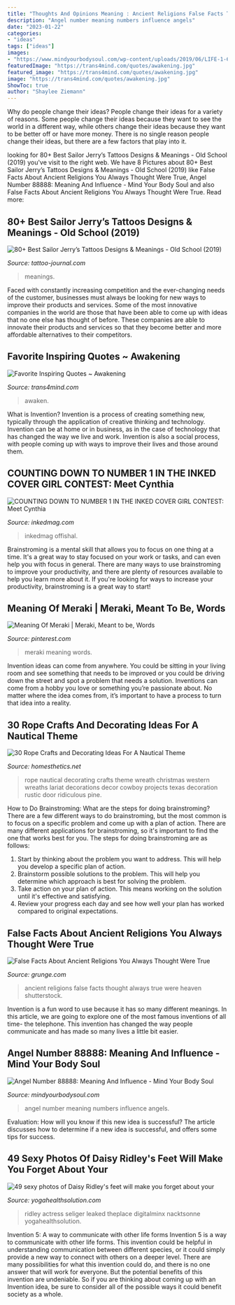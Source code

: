 ```yaml
---
title: "Thoughts And Opinions Meaning : Ancient Religions False Facts Thought Always True Were Heaven Shutterstock"
description: "Angel number meaning numbers influence angels"
date: "2023-01-22"
categories:
- "ideas"
tags: ["ideas"]
images:
- "https://www.mindyourbodysoul.com/wp-content/uploads/2019/06/LIFE-1-600x900.png"
featuredImage: "https://trans4mind.com/quotes/awakening.jpg"
featured_image: "https://trans4mind.com/quotes/awakening.jpg"
image: "https://trans4mind.com/quotes/awakening.jpg"
ShowToc: true
author: "Shaylee Ziemann"
---
```



Why do people change their ideas?
People change their ideas for a variety of reasons. Some people change their ideas because they want to see the world in a different way, while others change their ideas because they want to be better off or have more money. There is no single reason people change their ideas, but there are a few factors that play into it.

	

		
looking for 80+ Best Sailor Jerry’s Tattoos Designs &amp; Meanings - Old School (2019) you've visit to the right web. We have 8 Pictures about 80+ Best Sailor Jerry’s Tattoos Designs &amp; Meanings - Old School (2019) like False Facts About Ancient Religions You Always Thought Were True, Angel Number 88888: Meaning And Influence - Mind Your Body Soul and also False Facts About Ancient Religions You Always Thought Were True. Read more:
		
    
## 80+ Best Sailor Jerry’s Tattoos Designs &amp; Meanings - Old School (2019)

<img loading=lazy src="https://tattoo-journal.com/wp-content/uploads/2016/12/Sailor-Jerry’s-Tattoo-73.jpg" onerror="this.onerror=null;this.src='https://tse3.mm.bing.net/th?id=OIP.3Q_l9qcBaCbvDOH-0NvbzgHaHa&amp;pid=15.1';" alt="80+ Best Sailor Jerry’s Tattoos Designs &amp; Meanings - Old School (2019)">

_Source: tattoo-journal.com_

>meanings. 

	

Faced with constantly increasing competition and the ever-changing needs of the customer, businesses must always be looking for new ways to improve their products and services. Some of the most innovative companies in the world are those that have been able to come up with ideas that no one else has thought of before. These companies are able to innovate their products and services so that they become better and more affordable alternatives to their competitors.

    
## Favorite Inspiring Quotes ~ Awakening

<img loading=lazy src="https://trans4mind.com/quotes/awakening.jpg" onerror="this.onerror=null;this.src='https://tse2.mm.bing.net/th?id=OIP.rX7AofX07GfsfBmsgPe75QHaG3&amp;pid=15.1';" alt="Favorite Inspiring Quotes ~ Awakening">

_Source: trans4mind.com_

>awaken. 

	

What is Invention?
Invention is a process of creating something new, typically through the application of creative thinking and technology. Invention can be at home or in business, as in the case of technology that has changed the way we live and work. Invention is also a social process, with people coming up with ways to improve their lives and those around them.

    
## COUNTING DOWN TO NUMBER 1 IN THE INKED COVER GIRL CONTEST: Meet Cynthia

<img loading=lazy src="https://www.inkedmag.com/.image/t_share/MTYwNTE0NzU0ODQ5MzUxMjE0/screen-shot-2018-12-12-at-110034-am.png" onerror="this.onerror=null;this.src='https://tse4.mm.bing.net/th?id=OIP.LIEKTbKvCbL-IepIAgDtcgHaKK&amp;pid=15.1';" alt="COUNTING DOWN TO NUMBER 1 IN THE INKED COVER GIRL CONTEST: Meet Cynthia">

_Source: inkedmag.com_

>inkedmag offishal. 

	

Brainstroming is a mental skill that allows you to focus on one thing at a time. It's a great way to stay focused on your work or tasks, and can even help you with focus in general. There are many ways to use brainstroming to improve your productivity, and there are plenty of resources available to help you learn more about it. If you're looking for ways to increase your productivity, brainstroming is a great way to start!

    
## Meaning Of Meraki | Meraki, Meant To Be, Words

<img loading=lazy src="https://i.pinimg.com/736x/05/81/e9/0581e9a5785a9e7d5f2a9443abebd0e1.jpg" onerror="this.onerror=null;this.src='https://tse3.mm.bing.net/th?id=OIP.Ous0Q-EVf2o81BdI_HUZygHaLG&amp;pid=15.1';" alt="Meaning Of Meraki | Meraki, Meant to be, Words">

_Source: pinterest.com_

>meraki meaning words. 

	

Invention ideas can come from anywhere. You could be sitting in your living room and see something that needs to be improved or you could be driving down the street and spot a problem that needs a solution. Inventions can come from a hobby you love or something you’re passionate about. No matter where the idea comes from, it’s important to have a process to turn that idea into a reality.

    
## 30 Rope Crafts And Decorating Ideas For A Nautical Theme

<img loading=lazy src="http://cdn.homesthetics.net/wp-content/uploads/2015/01/30-Rope-projects-and-Decorating-Ideas-For-A-Nautical-Theme_homestheics-4.jpg" onerror="this.onerror=null;this.src='https://tse1.mm.bing.net/th?id=OIP.GCDocNEm7tXOxq_L-r940gHaLD&amp;pid=15.1';" alt="30 Rope Crafts and Decorating Ideas For A Nautical Theme">

_Source: homesthetics.net_

>rope nautical decorating crafts theme wreath christmas western wreaths lariat decorations decor cowboy projects texas decoration rustic door ridiculous pine. 

	

How to Do Brainstroming: What are the steps for doing brainstroming?
There are a few different ways to do brainstroming, but the most common is to focus on a specific problem and come up with a plan of action. There are many different applications for brainstroming, so it's important to find the one that works best for you. The steps for doing brainstroming are as follows: 
1. Start by thinking about the problem you want to address. This will help you develop a specific plan of action.
2. Brainstorm possible solutions to the problem. This will help you determine which approach is best for solving the problem.
3. Take action on your plan of action. This means working on the solution until it's effective and satisfying. 
4. Review your progress each day and see how well your plan has worked compared to original expectations.

    
## False Facts About Ancient Religions You Always Thought Were True

<img loading=lazy src="https://img1.grunge.com/img/gallery/false-facts-about-ancient-religions-you-always-thought-were-true/intro-1504723441.jpg" onerror="this.onerror=null;this.src='https://tse2.mm.bing.net/th?id=OIP.zGZ00DmJnk__V-5fkCQn7wHaEK&amp;pid=15.1';" alt="False Facts About Ancient Religions You Always Thought Were True">

_Source: grunge.com_

>ancient religions false facts thought always true were heaven shutterstock. 

	

Invention is a fun word to use because it has so many different meanings. In this article, we are going to explore one of the most famous inventions of all time- the telephone. This invention has changed the way people communicate and has made so many lives a little bit easier.

    
## Angel Number 88888: Meaning And Influence - Mind Your Body Soul

<img loading=lazy src="https://www.mindyourbodysoul.com/wp-content/uploads/2019/06/LIFE-1-600x900.png" onerror="this.onerror=null;this.src='https://tse1.mm.bing.net/th?id=OIP.a5agTQX6E3RpkDafars7EgHaLH&amp;pid=15.1';" alt="Angel Number 88888: Meaning And Influence - Mind Your Body Soul">

_Source: mindyourbodysoul.com_

>angel number meaning numbers influence angels. 

	

Evaluation: How will you know if this new idea is successful?
The article discusses how to determine if a new idea is successful, and offers some tips for success.

    
## 49 Sexy Photos Of Daisy Ridley&#039;s Feet Will Make You Forget About Your

<img loading=lazy src="https://yogahealthsolution.com/wp-content/uploads/2021/03/daisy-ridley_6991_9_deepnude-1024x701.jpg" onerror="this.onerror=null;this.src='https://tse3.mm.bing.net/th?id=OIP.0yPdOkvMybJsnrTDUDBMtAHaFE&amp;pid=15.1';" alt="49 sexy photos of Daisy Ridley&#039;s feet will make you forget about your">

_Source: yogahealthsolution.com_

>ridley actress seliger leaked theplace digitalminx nacktsonne yogahealthsolution. 

	

Invention 5: A way to communicate with other life forms
Invention 5 is a way to communicate with other life forms. This invention could be helpful in understanding communication between different species, or it could simply provide a new way to connect with others on a deeper level. There are many possibilities for what this invention could do, and there is no one answer that will work for everyone. But the potential benefits of this invention are undeniable. So if you are thinking about coming up with an Invention idea, be sure to consider all of the possible ways it could benefit society as a whole.

